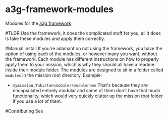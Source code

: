 # a3g-framework-modules
Modules for the [a3g framework](https://github.com/a3g/a3g-framework)

#TLDR
Use the framework, it does the complicated stuff for you, all it does is take these modules and apply them correctly.

#Manual install
If you're adamant on not using the framework, you have the option of using each of the modules, or however many you want, without the framework. Each module has different instructions on how to properly apply them to your mission, which is why they should all have a readme inside their module folder.
The modules are designed to sit in a folder called `modules` in the mission root directory. Example:
- `mymission.Takistan\modules\modulename`
That's because they are encapsulated entirely modular and some of them don't have that much functionality, which would very quickly clutter up the mission root folder if you use a lot of them.

#Contributing
See <wiki link>
